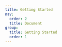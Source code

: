 ```yaml
---
title: Getting Started
nav:
  order: 2
  title: Document
group:
  title: Getting Started
  order: 1
---
```

